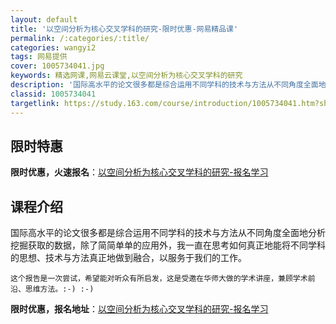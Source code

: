 ```yaml
---
layout: default
title: '以空间分析为核心交叉学科的研究-限时优惠-网易精品课'
permalink: /:categories/:title/
categories: wangyi2
tags: 网易提供
cover: 1005734041.jpg
keywords: 精选网课,网易云课堂,以空间分析为核心交叉学科的研究
description: '国际高水平的论文很多都是综合运用不同学科的技术与方法从不同角度全面地分析挖掘获取的数据，除了简简单单的应用外，我一直在思'
classid: 1005734041
targetlink: https://study.163.com/course/introduction/1005734041.htm?share=1&shareId=1025206652&utm_campaign=share&utm_medium=iphoneShare&utm_source=&utm_u=1025206652
---
```


## 限时特惠

**限时优惠，火速报名**：[以空间分析为核心交叉学科的研究-报名学习](https://study.163.com/course/introduction/1005734041.htm?share=1&shareId=1025206652&utm_campaign=share&utm_medium=iphoneShare&utm_source=&utm_u=1025206652)

## 课程介绍

国际高水平的论文很多都是综合运用不同学科的技术与方法从不同角度全面地分析挖掘获取的数据，除了简简单单的应用外，我一直在思考如何真正地能将不同学科的思想、技术与方法真正地做到融合，以服务于我们的工作。

    这个报告是一次尝试，希望能对听众有所启发，这是受邀在华师大做的学术讲座，兼顾学术前沿、思维方法。:-) :-)

**限时优惠，报名地址**：[以空间分析为核心交叉学科的研究-报名学习](https://study.163.com/course/introduction/1005734041.htm?share=1&shareId=1025206652&utm_campaign=share&utm_medium=iphoneShare&utm_source=&utm_u=1025206652)

